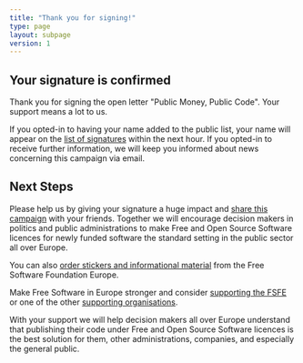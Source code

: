 ```yaml
---
title: "Thank you for signing!"
type: page
layout: subpage
version: 1
---
```


## Your signature is confirmed

Thank you for signing the open letter "Public Money, Public Code". Your support means a lot to us. 

If you opted-in to having your name added to the public list, your name will appear on the [list of signatures](../all-signatures) within the next hour. If you opted-in to receive further information, we will keep you informed about news concerning this campaign via email.

## Next Steps

Please help us by giving your signature a huge impact and [share this campaign](../../#spread) with your friends. Together we will encourage decision makers in politics and public administrations to make Free and Open Source Software licences for newly funded software the standard setting in the public sector all over Europe.

You can also [order stickers and informational material](https://fsfe.org/promo#pmpc) from the Free Software Foundation Europe.

Make Free Software in Europe stronger and consider [supporting the FSFE](https://fsfe.org/donate/?pmpc) or one of the other [supporting organisations](../../#organisations).

With your support we will help decision makers all over Europe understand that publishing their code under Free and Open Source Software licences is the best solution for them, other administrations, companies, and especially the general public. 

